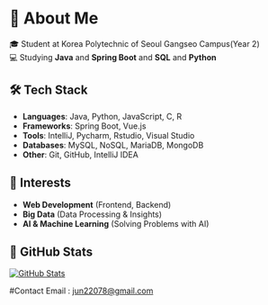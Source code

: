 # 🚀 About Me

🎓 Student at Korea Polytechnic of Seoul Gangseo Campus(Year 2)  
💻 Studying **Java** and **Spring Boot**  and  **SQL** and **Python**

## 🛠️ Tech Stack

- **Languages**: Java, Python, JavaScript, C, R 
- **Frameworks**: Spring Boot, Vue.js
- **Tools**: IntelliJ, Pycharm, Rstudio, Visual Studio
- **Databases**: MySQL, NoSQL, MariaDB, MongoDB
- **Other**: Git, GitHub, IntelliJ IDEA

## 🌟 Interests

-  **Web Development** (Frontend, Backend)
-  **Big Data** (Data Processing & Insights)
-  **AI & Machine Learning** (Solving Problems with AI)

## 🏅 GitHub Stats

[![GitHub Stats](https://github-readme-stats.vercel.app/api?username=your-username&show_icons=true&count_private=true)](https://github.com/tls0000)

#Contact
Email : jun22078@gmail.com
